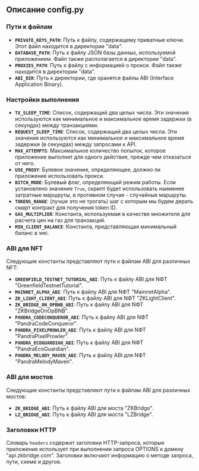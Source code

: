 ## Описание config.py

### Пути к файлам

- **`PRIVATE_KEYS_PATH`**: Путь к файлу, содержащему приватные ключи. Этот файл находится в директории "data".
- **`DATABASE_PATH`**: Путь к файлу JSON базы данных, используемой приложением. Файл также располагается в директории "data".
- **`PROXIES_PATH`**: Путь к файлу с информацией о прокси. Файл также находится в директории "data".
- **`ABI_DIR`**: Путь к директории, где хранятся файлы ABI (Interface Application Binary).

### Настройки выполнения

- **`TX_SLEEP_TIME`**: Список, содержащий два целых числа. Эти значения используются как минимальное и максимальное время задержки (в секундах) между транзакциями.
- **`REQUEST_SLEEP_TIME`**: Список, содержащий два целых числа. Эти значения используются как минимальное и максимальное время задержки (в секундах) между запросами к API.
- **`MAX_ATTEMPTS`**: Максимальное количество попыток, которое приложение выполнит для одного действия, прежде чем отказаться от него.
- **`USE_PROXY`**: Булевое значение, определяющее, должно ли приложение использовать прокси.
- **`BITCH_MODE`**: Булевый флаг, определяющий режим работы. Если установлено значение `True`, скрипт будет использовать наименее затратные маршруты, в противном случае - случайные маршруты.
- **`TOKENS_RANGE`**: (лучше это не трогать) шаг с которым мы будем дерать смарт контракт для получения token ID.
- **`GAS_MULTIPLIER`**: Константа, используемая в качестве множителя для расчета цен на газ для транзакций.
- **`MIN_CLIENT_BALANCE`**: Константа, представляющая минимальный баланс в wei.

### ABI для NFT

Следующие константы представляют пути к файлам ABI для различных NFT:

- **`GREENFIELD_TESTNET_TUTORIAL_ABI`**: Путь к файлу ABI для NФТ "GreenfieldTestnetTutorial".
- **`MAINNET_ALPHA_ABI`**: Путь к файлу ABI для NФТ "MainnetAlpha".
- **`ZK_LIGHT_CLIENT_ABI`**: Путь к файлу ABI для NФТ "ZKLightClient".
- **`ZK_BRIDGE_ON_OPBNB_ABI`**: Путь к файлу ABI для NФТ "ZKBridgeOnOpBNB".
- **`PANDRA_CODECONQUEROR_ABI`**: Путь к файлу ABI для NФТ "PandraCodeConqueror".
- **`PANDRA_PIXELPROWLER_ABI`**: Путь к файлу ABI для NФТ "PandraPixelProwler".
- **`PANDRA_ECOGUARDIAN_ABI`**: Путь к файлу ABI для NФТ "PandraEcoGuardian".
- **`PANDRA_MELODY_MAVEN_ABI`**: Путь к файлу ABI для NФТ "PandraMelodyMaven".

### ABI для мостов

Следующие константы представляют пути к файлам ABI для различных мостов:

- **`ZK_BRIDGE_ABI`**: Путь к файлу ABI для моста "ZKBridge".
- **`LZ_BRIDGE_ABI`**: Путь к файлу ABI для моста "LZBridge".

### Заголовки HTTP

Словарь `headers` содержит заголовки HTTP-запроса, которые приложение использует при выполнении запроса OPTIONS к домену "api.zkbridge.com". Заголовки включают информацию о методе запроса, пути, схеме и другое.
